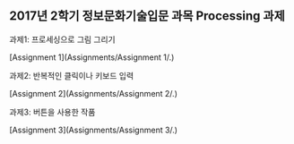 ## 2017년 2학기 정보문화기술입문 과목 Processing 과제

과제1: 프로세싱으로 그림 그리기

[Assignment 1](Assignments/Assignment 1/.)

과제2: 반복적인 클릭이나 키보드 입력

[Assignment 2](Assignments/Assignment 2/.)

과제3: 버튼을 사용한 작품

[Assignment 3](Assignments/Assignment 3/.)
